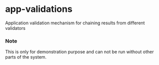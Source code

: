 # app-validations
Application validation mechanism for chaining results from different validators


### Note

This is only for demonstration purpose and can not be run without other parts of the system.
